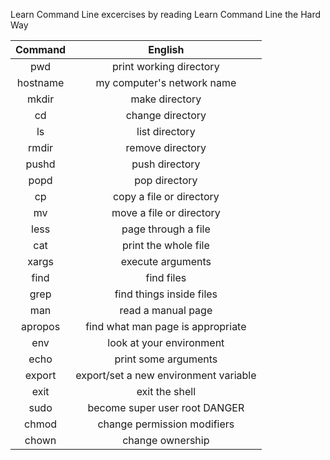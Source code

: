 Learn Command Line excercises 
by reading
Learn Command Line the Hard Way

| Command       | English                               |
|:-------------:|:-------------------------------------:|
| pwd           | print working directory               |
| hostname      | my computer's network name            |
| mkdir         | make directory                        |
| cd            | change directory                      |
| ls            | list directory                        |
| rmdir         | remove directory                      |
| pushd         | push directory                        |
| popd          | pop directory                         |
| cp            | copy a file or directory              |
| mv            | move a file or directory              |
| less          | page through a file                   |
| cat           | print the whole file                  |
| xargs         | execute arguments                     |
| find          | find files                            |
| grep          | find things inside files              |
| man           | read a manual page                    |
| apropos       | find what man page is appropriate     |
| env           | look at your environment              |
| echo          | print some arguments                  |
| export        | export/set a new environment variable |
| exit          | exit the shell                        |
| sudo          | become super user root DANGER         |
| chmod         | change permission modifiers           |
| chown         | change ownership                      |

